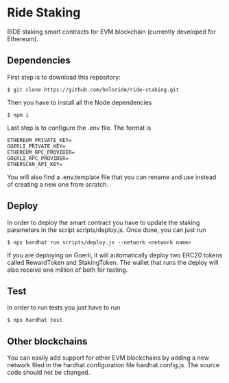 # Ride Staking
RIDE staking smart contracts for EVM blockchain (currently developed for Ethereum).

## Dependencies
First step is to download this repository:
```
$ git clone https://github.com/holoride/ride-staking.git
```
Then you have to install all the Node dependencies
```
$ npm i
```
Last step is to configure the .env file. The format is
```
ETHEREUM_PRIVATE_KEY=
GOERLI_PRIVATE_KEY=
ETHEREUM_RPC_PROVIDER=
GOERLI_RPC_PROVIDER=
ETHERSCAN_API_KEY=
```
You will also find a .env.template file that you can rename and use instead of creating a new one from scratch.

## Deploy
In order to deploy the smart contract you have to update the staking parameters in the script scripts/deploy.js. 
Once done, you can just run
```
$ npx hardhat run scripts/deploy.js --network <network name>
```
If you are deploying on Goerli, it will automatically deploy two ERC20 tokens called RewardToken and StakingToken. The wallet that runs the deploy will also receive one million of both for testing.

## Test
In order to run tests you just have to run
```
$ npx hardhat test
```

## Other blockchains
You can easily add support for other EVM blockchains by adding a new network filed in the hardhat configuration file hardhat.config.js. The source code should not be changed.